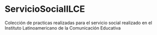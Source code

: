 # ServicioSocialILCE
Colección de practicas realizadas para el servicio social realizado en el Instituto Latinoamericano de la Comunicación Educativa
